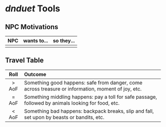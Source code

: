 # _dnduet_ Tools

## NPC Motivations

| NPC | wants to... | so they... |
|:---:|:--- |:--- |
|  |  |  |

## Travel Table

| Roll | Outcome |
|:---:|:--- |
| &gt; AoF | Something good happens: safe from danger, come across treasure or information, moment of joy, etc. |
| = AoF | Something middling happens: pay a toll for safe passage, followed by animals looking for food, etc.  |
| &lt; AoF | Something bad happens: backpack breaks, slip and fall, set upon by beasts or bandits, etc. |
